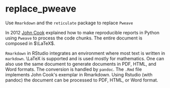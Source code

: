 # replace_pweave
Use `Rmarkdown` and the `reticulate` package to replace `Pweave`

In 2012 [John Cook](https://www.johndcook.com/blog/2012/12/20/basics-of-sweave-and-pweave/)
explained how to make reproducible reports in Python using `Pweave` to process
the code chunks. The entire document is composed in $\LaTeX$.

`Rmarkdown` in RStudio integrates an environment where most text is written in
`markdown`.  \LaTeX is supported and is used mostly for mathematics. One can
also use the same document to generate documents in PDF, HTML, and Word formats.
The conversion is handled by `pandoc`. The `.Rmd` file implements John Cook's
exemplar in Rmarkdown. Using Rstudio (with pandoc) the document can be processed
to PDF, HTML, or Word format.

